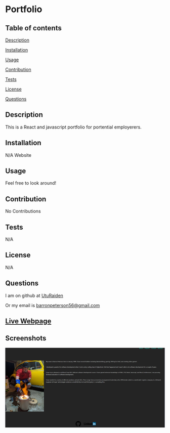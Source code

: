 # Portfolio

  
  ## Table of contents

  [Description](#Description)

  [Installation](#Installation)

  [Usage](#Usage)

  [Contribution](#Contribution)
  
  [Tests](#Tests)

  [License](#License)

  [Questions](#Questions)

  ## Description <a id="Description"></a>

  This is a React and javascript portfolio for portential employerers.

  ## Installation <a id="Installation"></a>

  N/A Website

  ## Usage <a id="Usage"></a>

  Feel free to look around!

  ## Contribution <a id="Contribution"></a>

  No Contributions 

  ## Tests  <a id="Tests"></a>

  N/A

  ## License <a id="License"></a>

  N/A

  ## Questions <a id="Questions"></a>

  I am on github at [UtuRaiden](https://github.com/UtuRaiden)

  Or my email is barronpeterson56@gmail.com

  ## [Live Webpage](https://uturaiden.github.io/portfolioV2/)
 
  ## Screenshots

  ![Screenshot](./public/img/screenshot.PNG)


  
